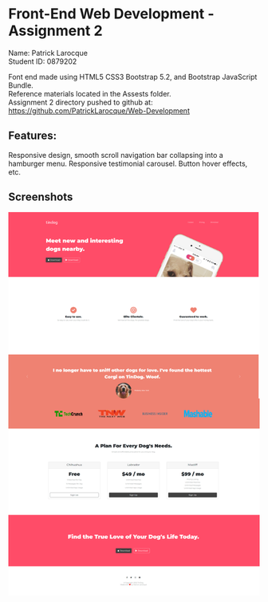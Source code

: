 # Front-End Web Development - Assignment 2

Name: Patrick Larocque   
Student ID: 0879202  

  
Font end made using HTML5 CSS3 Bootstrap 5.2, and Bootstrap JavaScript Bundle.  
Reference materials located in the Assests folder.  
Assignment 2 directory pushed to github at: <https://github.com/PatrickLarocque/Web-Development>

## Features:  
  
Responsive design, smooth scroll navigation bar collapsing into a hamburger menu. Responsive testimonial carousel. Button hover effects, etc.

## Screenshots

![ScreenShot](Assets/Screenshot.png)